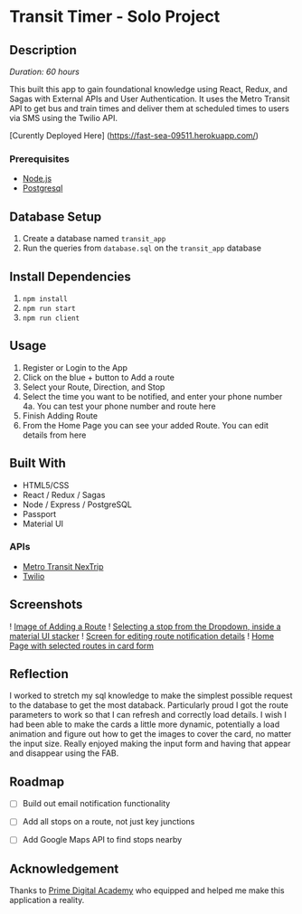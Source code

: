 # Transit Timer - Solo Project

## Description

_Duration: 60 hours_

This built this app to gain foundational knowledge using React, Redux, and Sagas with External APIs and User Authentication. It uses the Metro Transit API to get bus and train times and deliver them at scheduled times to users via SMS using the Twilio API.  

[Curently Deployed Here] (https://fast-sea-09511.herokuapp.com/)

### Prerequisites

- [Node.js](https://nodejs.org/en/)
- [Postgresql](https://www.postgresql.org/)

## Database Setup

1. Create a database named `transit_app`
2. Run the queries from `database.sql` on the `transit_app` database

## Install Dependencies

1. `npm install`
2. `npm run start`
3. `npm run client`

## Usage
1. Register or Login to the App
2. Click on the blue + button to Add a route
3. Select your Route, Direction, and Stop
4. Select the time you want to be notified, and enter your phone number
  4a. You can test your phone number and route here
5. Finish Adding Route
6. From the Home Page you can see your added Route. You can edit details from here

## Built With 
- HTML5/CSS
- React / Redux / Sagas
- Node / Express / PostgreSQL
- Passport
- Material UI

### APIs
- [Metro Transit NexTrip](https://svc.metrotransit.org/swagger/index.html)
- [Twilio](https://www.twilio.com/)

## Screenshots
! [Image of Adding a Route](./documentation/images/AddRoute.png "Adding a Route")
! [Selecting a stop from the Dropdown, inside a material UI stacker](./documentation/images/AddStop.png "Stop from the Dropdown, inside a Material UI stacker")
! [Screen for editing route notification details](./documentation/images/EditRoute.png "Route notification details editor")
! [Home Page with selected routes in card form](./documentation/images/HomePage.png "Home page")

## Reflection
I worked to stretch my sql knowledge to make the simplest possible request to the database to get the most databack. Particularly proud I got the route parameters to work so that I can refresh and correctly load details. 
I wish I had been able to make the cards a little more dynamic, potentially a load animation and figure out how to get the images to cover the card, no matter the input size. 
Really enjoyed making the input form and having that appear and disappear using the FAB. 

## Roadmap 
- [ ] Build out email notification functionality
- [ ] Add all stops on a route, not just key junctions
- [ ] Add Google Maps API to find stops nearby


## Acknowledgement
Thanks to [Prime Digital Academy](www.primeacademy.io) who equipped and helped me make this application a reality.


